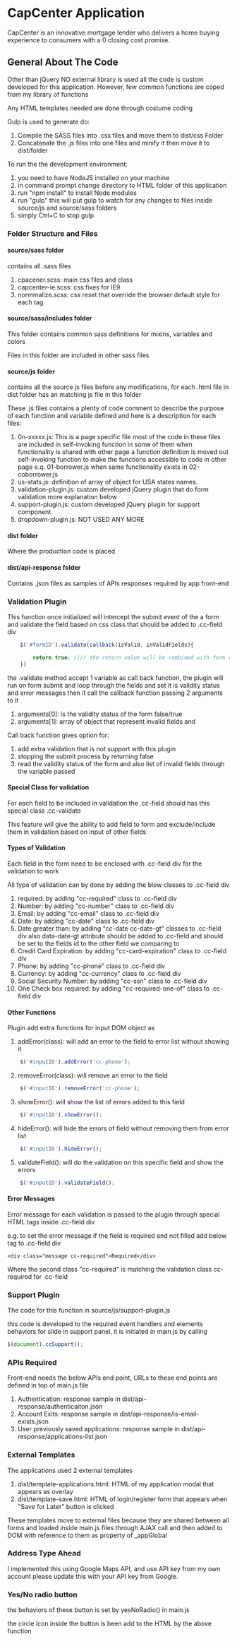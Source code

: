 # CapCenter Application #

CapCenter is an innovative mortgage lender who delivers a home buying experience to consumers with a 0 closing cost promise.

## General About The Code ##

Other than jQuery NO external library is used all the code is custom developed for this application. However, few common functions are coped from my library of functions

Any HTML templates needed are done through costume coding

Gulp is used to generate do:

1. Compile the SASS files into .css files and move them to dist/css Folder
2. Concatenate the .js files into one files and minify it then move it to dist/folder


To run the the development environment:

1. you need to have NodeJS installed on your machine
2. in command prompt change directory to HTML folder of this application
3. run "npm install" to install Node modules
4. run "gulp" this will put gulp to watch for any changes to files inside source/js and source/sass folders
5. simply Ctrl+C to stop gulp

### Folder Structure and Files ###

#### source/sass folder ####

contains all .sass files

1. cpacener.scss: main css files and class
2. capcenter-ie.scss: css fixes for IE9
3. normmalize.scss: css reset that override the browser default style for each tag

#### source/sass/includes folder ####

This folder contains common sass definitions for mixins, variables and colors

Files in this folder are included in other sass files

#### source/js folder ####

contains all the source js files before any modifications, for each .html file in dist folder has an matching js file in this folder

These .js files contains a plenty of code comment to describe the purpose of each function and variable defined and here is a description for each files:

1. 0n-xxxxx.js: This is a page specific file most of the code in these files are included in self-invoking function in some of them when functionality is shared with other page a function definition is moved out self-invoking function to make the functions accessible to code in other page  e.q. 01-borrower.js when same functionality exists in 02-coborrower.js
2. us-stats.js: definition of array of object for USA states names.
3. validation-plugin.js: custom developed jQuery plugin that do form validation more explanation below
4. support-plugin.js: custom developed jQuery plugin for support component
5. dropdown-plugin.js: NOT USED ANY MORE

#### dist folder ####

Where the production code is placed

#### dist/api-response folder ####

Contains .json files as samples of APIs responses required by app front-end

### Validation Plugin ###

This function once initialized will intercept the submit event of the a form and validate the field based on css class that should be added to .cc-field div

```javascript
    $('#formID').validate(callback(isValid, inValidFields){

        return true; //// the return value will be combined with form validation result with && operator
    })
```

the .validate method accept 1 variable as call back function, the plugin will run on form submit and loop through the fields and set it is validity status and error messages then it call the callback function passing 2 arguments to it

1. arguments[0]: is the validity status of the form false/true
2. arguments[1]: array of object that represent invalid fields and

Call back function gives option for:

1. add extra validation that is not support with this plugin
2. stopping the submit process by returning false
3. read the validity status of the form and also list of invalid fields through the variable passed

#### Special Class for validation ####

For each field to be included in validation the .cc-field should has this special class .cc-validate

This feature will give the ability to add field to form and exclude/include them in validation based on input of other fields

#### Types of Validation ####

Each field in the form need to be enclosed with .cc-field div for the validation to work

All type of validation can by done by adding the blow classes to .cc-field div

1. required: by adding "cc-required" class to .cc-field div
2. Number: by adding "cc-number" class to .cc-field div
3. Email: by adding "cc-email" class to .cc-field div
4. Date: by adding "cc-date" class to .cc-field div
5. Date greater than: by adding "cc-date cc-date-gt" classes to .cc-field div also data-date-gt attribute should be added to .cc-field and should be set to the fields id to the other field we comparing to
6. Credit Card Expiration: by adding "cc-card-expiration" class to .cc-field div
7. Phone: by adding "cc-phone" class to .cc-field div
8. Currency: by adding "cc-currency" class to .cc-field div
9. Social Security Number: by adding "cc-ssn" class to .cc-field div
10. One Check box required: by adding "cc-required-one-of" class to .cc-field div

#### Other Functions ####

Plugin add extra functions for input DOM object as

1. addError(class): will add an error to the field to error list without showing it
```javascript
    $('#inputID').addError('cc-phone');
```
2. removeError(class): will remove an error to the field
```javascript
    $('#inputID').removeError('cc-phone');
```
3. showError(): will show the list of errors added to this field
```javascript
    $('#inputID').showError();
```
4. hideError(): will hide the errors of field without removing them from error list
```javascript
    $('#inputID').hideError();
```
5. validateField(): will do the validation on this specific field and show the errors
```javascript
    $('#inputID').validateField();
```

#### Error Messages ####

Error message for each validation is passed to the plugin through special HTML tags inside .cc-field div

e.g. to set the error message if the field is required and not filled add below tag to .cc-field div

```
<div class="message cc-required">Required</div>
```

Where the second class "cc-required" is matching the validation class cc-required for .cc-field

### Support Plugin ###

The code for this function in source/js/support-plugin.js

this code is developed to the required event handlers and elements behaviors for slide in support panel, it is initiated in main.js by calling

```javascript
$(document).ccSupport();
```

### APIs Required ###

Front-end needs the below APIs end point, URLs to these end points are defined in top of main.js file

1. Authentication: response sample in dist/api-response/authenticaiton.json
2. Account Exits: response sample in dist/api-response/is-email-exists.json
3. User previously saved applications: response sample in dist/api-response/applications-list.json

### External Templates ###

The applications used 2 external templates

1. dist/template-applications.html: HTML of my application modal that appears as overlay
2. dist/template-save.html: HTML of login/register form that appears when "Save for Later" button is clicked

These templates move to external files because they are shared between all forms and loaded inside main.js files through AJAX call and then added to DOM with reference to them as property of _appGlobal

### Address Type Ahead ###

I implemented this using Google Maps API, and use API key from my own account please update this with your API key from Google.

### Yes/No radio button ###

the behaviors of these button is set by yesNoRadio() in main.js

the circle icon inside the button is been add to the HTML by the above function
